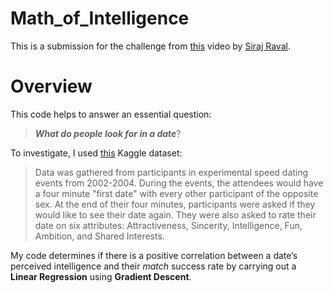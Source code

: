 # Math_of_Intelligence

This is a submission for the challenge from [this](https://www.youtube.com/watch?v=xRJCOz3AfYY) video by [Siraj Raval](https://www.youtube.com/channel/UCWN3xxRkmTPmbKwht9FuE5A).

# Overview
This code helps to answer an essential question:
> **_What do people look for in a date_**?

To investigate, I used [this](https://www.kaggle.com/annavictoria/speed-dating-experiment) Kaggle dataset:
>Data was gathered from participants in experimental speed dating events from 2002-2004. During the events, the attendees would have a four minute "first date" with every other participant of the opposite sex. At the end of their four minutes, participants were asked if they would like to see their date again. They were also asked to rate their date on six attributes: Attractiveness, Sincerity, Intelligence, Fun, Ambition, and Shared Interests.

My code determines if there is a positive correlation between a date’s perceived intelligence and their _match_ success rate by carrying out a **Linear Regression** using **Gradient Descent**.